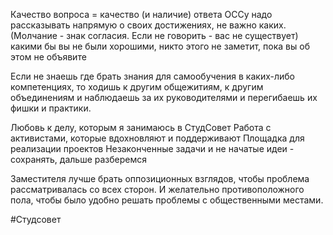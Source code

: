 Качество вопроса = качество (и наличие) ответа
ОССу надо рассказывать напрямую о своих достижениях, не важно каких. (Молчание - знак согласия. Если не говорить - вас не существует)
какими бы вы не были хорошими, никто этого не заметит, пока вы об этом не объявите

Если не знаешь где брать знания для самообучения в каких-либо компетенциях, то ходишь к другим общежитиям, к другим объединениям и наблюдаешь за их руководителями и перегибаешь их фишки и практики.

Любовь к делу, которым я занимаюсь в СтудСовет
Работа с активистами, которые вдохновляют и поддерживают
Площадка для реализации проектов
Незаконченные задачи и не начатые идеи - сохранять, дальше разберемся

Заместителя лучше брать оппозиционных взглядов, чтобы проблема рассматривалась со всех сторон. И желательно противоположного пола, чтобы было удобно решать проблемы с общественными местами. 

#Студсовет 
